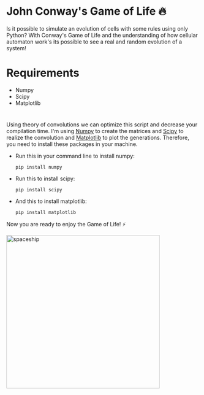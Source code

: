 
# John Conway's Game of Life :fire:

Is it possible to simulate an evolution of cells with some rules using only Python? With Conway's Game of Life and the understanding of how cellular automaton work's its possible to see a real and random evolution of a system!

# Requirements

- Numpy
- Scipy
- Matplotlib
  
#

Using theory of convolutions we can optimize this script and decrease your compilation time. I'm using [Numpy](https://numpy.org/) to create the matrices and [Scipy](https://www.scipy.org/) to realize the convolution and [Matplotlib](https://matplotlib.org
) to plot the generations. Therefore, you need to install these packages in your machine.

- Run this in your command line to install numpy:

    ``` pip install numpy ```

- Run this to install scipy:

    ``` pip install scipy ```

- And this to install matplotlib:
  
  ```pip install matplotlib ```

Now you are ready to enjoy the Game of Life! :zap: 

<img src="myGif.gif" alt="spaceship" style="width:400px;"/>